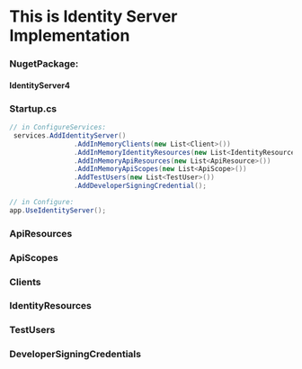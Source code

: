 ﻿# This is Identity Server Implementation
### NugetPackage:
#### IdentityServer4 
### Startup.cs
```cs
// in ConfigureServices:
 services.AddIdentityServer()
                .AddInMemoryClients(new List<Client>())
                .AddInMemoryIdentityResources(new List<IdentityResource>())
                .AddInMemoryApiResources(new List<ApiResource>())
                .AddInMemoryApiScopes(new List<ApiScope>())
                .AddTestUsers(new List<TestUser>())
                .AddDeveloperSigningCredential();

// in Configure:
app.UseIdentityServer();
```

### ApiResources
### ApiScopes
### Clients
### IdentityResources
### TestUsers
### DeveloperSigningCredentials

